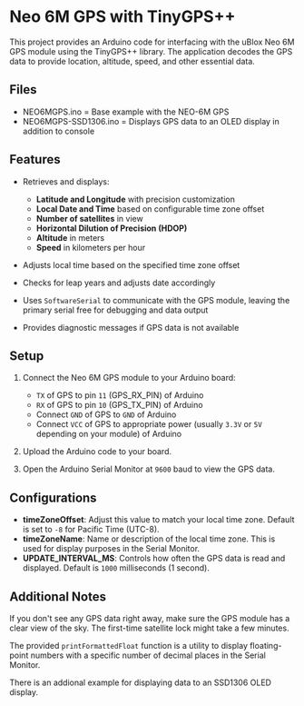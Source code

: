 # Neo 6M GPS with TinyGPS++

This project provides an Arduino code for interfacing with the uBlox Neo 6M GPS module using the TinyGPS++ library. The application decodes the GPS data to provide location, altitude, speed, and other essential data.

## Files

- NEO6MGPS.ino = Base example with the NEO-6M GPS
- NEO6MGPS-SSD1306.ino = Displays GPS data to an OLED display in addition to console

## Features

- Retrieves and displays:
  - **Latitude and Longitude** with precision customization
  - **Local Date and Time** based on configurable time zone offset
  - **Number of satellites** in view
  - **Horizontal Dilution of Precision (HDOP)**
  - **Altitude** in meters
  - **Speed** in kilometers per hour

- Adjusts local time based on the specified time zone offset
- Checks for leap years and adjusts date accordingly
- Uses `SoftwareSerial` to communicate with the GPS module, leaving the primary serial free for debugging and data output
- Provides diagnostic messages if GPS data is not available

## Setup

1. Connect the Neo 6M GPS module to your Arduino board:
   - `TX` of GPS to pin `11` (GPS_RX_PIN) of Arduino
   - `RX` of GPS to pin `10` (GPS_TX_PIN) of Arduino
   - Connect `GND` of GPS to `GND` of Arduino
   - Connect `VCC` of GPS to appropriate power (usually `3.3V` or `5V` depending on your module) of Arduino

2. Upload the Arduino code to your board.

3. Open the Arduino Serial Monitor at `9600` baud to view the GPS data.

## Configurations

- **timeZoneOffset**: Adjust this value to match your local time zone. Default is set to `-8` for Pacific Time (UTC-8).
- **timeZoneName**: Name or description of the local time zone. This is used for display purposes in the Serial Monitor.
- **UPDATE_INTERVAL_MS**: Controls how often the GPS data is read and displayed. Default is `1000` milliseconds (1 second).

## Additional Notes

If you don't see any GPS data right away, make sure the GPS module has a clear view of the sky. The first-time satellite lock might take a few minutes.

The provided `printFormattedFloat` function is a utility to display floating-point numbers with a specific number of decimal places in the Serial Monitor.

There is an addional example for displaying data to an SSD1306 OLED display.

